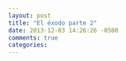 ```yaml
---
layout: post
title: "El éxodo parte 2"
date: 2013-12-03 14:26:26 -0500
comments: true
categories: 
---
```

